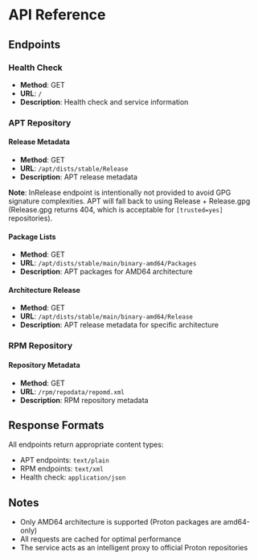 # API Reference

## Endpoints

### Health Check

- **Method**: GET
- **URL**: `/`
- **Description**: Health check and service information

### APT Repository

#### Release Metadata

- **Method**: GET
- **URL**: `/apt/dists/stable/Release`
- **Description**: APT release metadata

**Note**: InRelease endpoint is intentionally not provided to avoid GPG signature complexities. APT will fall back to using Release + Release.gpg (Release.gpg returns 404, which is acceptable for `[trusted=yes]` repositories).

#### Package Lists

- **Method**: GET
- **URL**: `/apt/dists/stable/main/binary-amd64/Packages`
- **Description**: APT packages for AMD64 architecture

#### Architecture Release

- **Method**: GET
- **URL**: `/apt/dists/stable/main/binary-amd64/Release`
- **Description**: APT release metadata for specific architecture

### RPM Repository

#### Repository Metadata

- **Method**: GET
- **URL**: `/rpm/repodata/repomd.xml`
- **Description**: RPM repository metadata

## Response Formats

All endpoints return appropriate content types:

- APT endpoints: `text/plain`
- RPM endpoints: `text/xml`
- Health check: `application/json`

## Notes

- Only AMD64 architecture is supported (Proton packages are amd64-only)
- All requests are cached for optimal performance
- The service acts as an intelligent proxy to official Proton repositories

